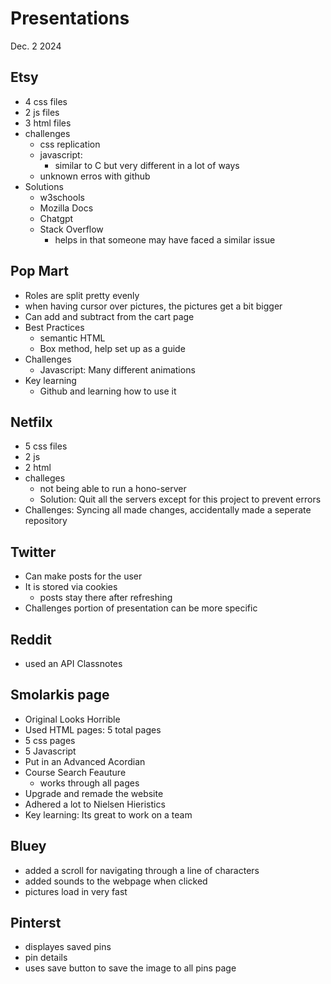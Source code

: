 # Presentations
Dec. 2 2024

## Etsy
- 4 css files
- 2 js files
- 3 html files
- challenges
    - css replication
    - javascript:
        - similar to C but very different in a lot of ways
    - unknown erros with github
- Solutions
    - w3schools
    - Mozilla Docs
    - Chatgpt
    - Stack Overflow
        - helps in that someone may have faced a similar issue

## Pop Mart
- Roles are split pretty evenly
- when having cursor over pictures, the pictures get a bit bigger
- Can add and subtract from the cart page
- Best Practices
    - semantic HTML
    - Box method, help set up as a guide
- Challenges
    - Javascript: Many different animations 
- Key learning
    - Github and learning how to use it

## Netfilx
- 5 css files 
- 2 js
- 2 html
- challeges
    - not being able to run a hono-server
    - Solution: Quit all the servers except for this project to prevent errors 
- Challenges: Syncing all made changes, accidentally made a seperate repository

## Twitter
- Can make posts for the user
- It is stored via cookies
    - posts stay there after refreshing 
- Challenges portion of presentation can be more specific

## Reddit 
- used an API Classnotes

## Smolarkis page
- Original Looks Horrible
- Used HTML pages: 5 total pages
- 5 css pages
- 5 Javascript
- Put in an Advanced Acordian
- Course Search Feauture
    - works through all pages
- Upgrade and remade the website
- Adhered a lot to Nielsen Hieristics
- Key learning: Its great to work on a team

## Bluey
- added a scroll for navigating through a line of characters
- added sounds to the webpage when clicked
- pictures load in very fast

## Pinterst
- displayes saved pins 
- pin details
- uses save button to save the image to all pins page